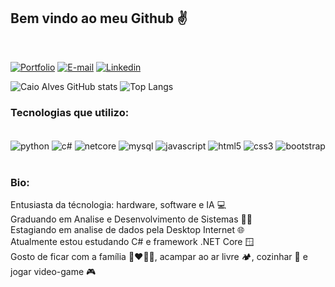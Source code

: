 
## Bem vindo ao meu Github ✌️
<br/>

[![Portfolio](https://img.shields.io/badge/website-000000?style=for-the-badge&logo=About.me&logoColor=white)](https://caio-as.github.io/portfolio/)
[![E-mail](https://img.shields.io/badge/Gmail-D14836?style=for-the-badge&logo=gmail&logoColor=white)](mailto:caio_as@yahoo.com.br)
[![Linkedin](https://img.shields.io/badge/LinkedIn-0077B5?style=for-the-badge&logo=linkedin&logoColor=white)](https://www.linkedin.com/in/caio-alves-de-souza-76a574a6/) 

![Caio Alves GitHub stats](https://github-readme-stats.vercel.app/api?username=caio-as&show_icons=true&theme=dark)
![Top Langs](https://github-readme-stats.vercel.app/api/top-langs/?username=caio-as&layout=compact)

### Tecnologias que utilizo:

<div style="display: inline_block"><br/>
    <img align="center" alt="python" src="https://img.shields.io/badge/Python-14354C?style=for-the-badge&logo=python&logoColor=white" />
    <img align="center" alt="c#" src="https://img.shields.io/badge/C%23-239120?style=for-the-badge&logo=c-sharp&logoColor=white" />
    <img align="center" alt="netcore" src="https://img.shields.io/badge/.NET-5C2D91?style=for-the-badge&logo=.net&logoColor=white" />
    <img align="center" alt="mysql" src="https://img.shields.io/badge/MySQL-005C84?style=for-the-badge&logo=mysql&logoColor=white" />
    <img align="center" alt="javascript" src="https://img.shields.io/badge/JavaScript-F7DF1E?style=for-the-badge&logo=javascript&logoColor=black" />
    <img align="center" alt="html5" src="https://img.shields.io/badge/HTML5-E34F26?style=for-the-badge&logo=html5&logoColor=white" />
    <img align="center" alt="css3" src="https://img.shields.io/badge/CSS3-1572B6?style=for-the-badge&logo=css3&logoColor=white" />
    <img align="center" alt="bootstrap" src="https://img.shields.io/badge/Bootstrap-563D7C?style=for-the-badge&logo=bootstrap&logoColor=white" />
</div>
<br/>

### Bio:
Entusiasta da técnologia: hardware, software e IA 💻 <br/>
Graduando em Analise e Desenvolvimento de Sistemas 🧑‍🏫 <br/>
Estagiando em analise de dados pela Desktop Internet 🌐 <br/>
Atualmente estou estudando C# e framework .NET Core 🪟 <br/>
Gosto de ficar com a família 👩‍❤️‍💋‍👨, acampar ao ar livre 🏕️, cozinhar 🍔 e jogar video-game 🎮<br/>

